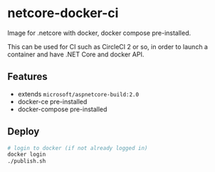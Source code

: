 # netcore-docker-ci
Image for .netcore with docker, docker compose pre-installed.

This can be used for CI such as CircleCI 2 or so, in order to launch a container and have .NET Core and docker API.

## Features

 - extends `microsoft/aspnetcore-build:2.0`
 - docker-ce pre-installed
 - docker-compose pre-installed

## Deploy

```bash
# login to docker (if not already logged in)
docker login
./publish.sh
```